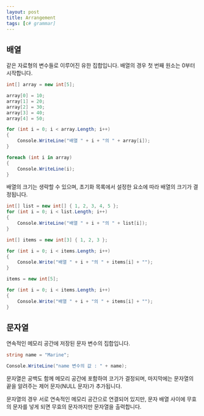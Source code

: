 ```yaml
---
layout: post
title: Arrangement
tags: [c# grammar]
---
```

## 배열
같은 자료형의 변수들로 이루어진 유한 집합입니다.
배열의 경우 첫 번째 원소는 0부터 시작합니다.

~~~c#
int[] array = new int[5];

array[0] = 10;
array[1] = 20;
array[2] = 30;
array[3] = 40;
array[4] = 50;

for (int i = 0; i < array.Length; i++)
{
    Console.WriteLine("배열 " + i + "의 " + array[i]);
}

foreach (int i in array)
{
    Console.WriteLine(i);
}
~~~
배열의 크기는 생략할 수 있으며, 초기화 목록에서 설정한 요소에 따라 배열의 크기가 결정됩니다.

~~~c#
int[] list = new int[] { 1, 2, 3, 4, 5 };
for (int i = 0; i < list.Length; i++)
{
    Console.WriteLine("배열 " + i + "의 " + list[i]);
}

int[] items = new int[3] { 1, 2, 3 };

for (int i = 0; i < items.Length; i++)
{
    Console.Write("배열 " + i + "의 " + items[i] + "");
}

items = new int[5];

for (int i = 0; i < items.Length; i++)
{
    Console.Write("배열 " + i + "의 " + items[i] + "");
}
~~~

## 문자열

연속적인 메모리 공간에 저장된 문자 변수의 집합입니다.

~~~c#
string name = "Marine";

Console.WriteLine("name 변수의 값 : " + name);
~~~
문자열은 공백도 함께 메모리 공간에 포함하여 코기가 결정되며,
마지막에는 문자열의 끝을 알려주는 제어 문자(NULL 문자)가 추가됩니다.

문자열의 경우 서로 연속적인 메모리 공간으로 연결되어 있지만,
문자 배열 사이에 무효의 문자를 넣게 되면 무효의 문자까지만 문자열을 출력합니다.
